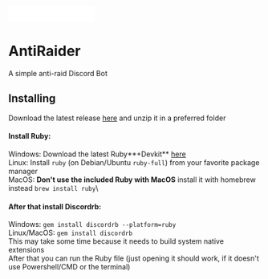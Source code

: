 ![AntiRaider](https://raw.githubusercontent.com/Fossium-Team/AntiRaider/main/images/AntiRaider_Full_White.png)
# AntiRaider
A simple anti-raid Discord Bot

## Installing
Download the latest release [here](https://github/Fossium-Team/AntiRaider/releases/latest) and unzip it in a preferred folder
#### Install Ruby:
  Windows: Download the latest Ruby**+Devkit** [here](https://rubyinstaller.org/downloads/)\
  Linux: Install `ruby` (on Debian/Ubuntu `ruby-full`) from your favorite package manager\
  MacOS: **Don't use the included Ruby with MacOS** install it with homebrew instead `brew install ruby`\
#### After that install Discordrb:
  Windows: `gem install discordrb --platform=ruby`\
  Linux/MacOS: `gem install discordrb`\
This may take some time because it needs to build system native extensions\
After that you can run the Ruby file (just opening it should work, if it doesn't use Powershell/CMD or the terminal)
